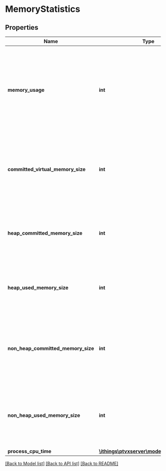 # MemoryStatistics

## Properties
Name | Type | Description | Notes
------------ | ------------- | ------------- | -------------
**memory_usage** | **int** | Process assignable (private) memory in bytes.     *  Windows: Heap, Stack and Private Data   *  Linux: Resident Set Size (RSS) | [optional] 
**committed_virtual_memory_size** | **int** | Returns the amount of virtual memory that is guaranteed to be available to the running process in bytes. | 
**heap_committed_memory_size** | **int** | Returns the current memory usage of the heap that is available for object allocation. | 
**heap_used_memory_size** | **int** | Returns the current memory usage of the heap that is used for object allocation. | 
**non_heap_committed_memory_size** | **int** | Returns the current memory usage of the non-heap memory that is available for object allocation. | 
**non_heap_used_memory_size** | **int** | Returns the current memory usage of the non-heap memory that is used for object allocation. | 
**process_cpu_time** | [**\ithings\ptvxserver\model\Nanoseconds**](Nanoseconds.md) |  | 

[[Back to Model list]](../../README.md#documentation-for-models) [[Back to API list]](../../README.md#documentation-for-api-endpoints) [[Back to README]](../../README.md)

